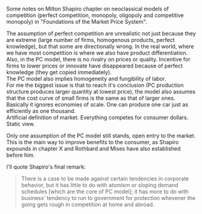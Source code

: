 Some notes on Milton Shapiro chapter on neoclassical models of competition (perfect competition, monopoly, oligopoly and competitive monopoly) in "Foundations of the Market Price System".

The assumption of perfect competition are unrealistic not just because they are extreme (large number of firms, homogenous products,  perfect knowledge), but that some are directionally wrong. In the real world, where we have most competition is where we also have product differentiation.  
Also, in the PC model, there is no rivalry on prices or quality. Incentive for firms to lower prices or innovate have disappeared because of perfect knowledge (they get copied immediately).  
The PC model also implies homogeneity and fungibility of labor.  
For me the biggest issue is that to reach it's conclusion (PC production structure produces larger quantity at lowest price), the model also assumes that the cost curve of small firms is the same as that of larger ones. Basically it ignores economies of scale. One can produce one car just as efficiently as one thousand.  
Artificial definition of market. Everything competes for consumer dollars.  
Static view.  

Only one assumption of the PC model still stands, open entry to the market. This is the main way to improve benefits to the consumer, as Shapiro expounds in chapter X and Rothbard and Mises have also established before him.

I'll quote Shapiro's final remark:
> There is a case to be made against certain tendencies in corporate behavior, but it has little to do with atomism or sloping demand schedules [which are the core of PC model]; it has more to do with business' tendency to run to government for protection whevener the going gets rough in competition at home and abroad.
